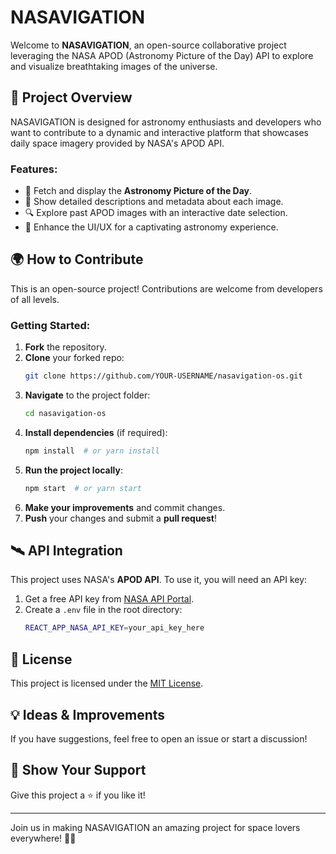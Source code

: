 # NASAVIGATION

Welcome to **NASAVIGATION**, an open-source collaborative project leveraging the NASA APOD (Astronomy Picture of the Day) API to explore and visualize breathtaking images of the universe.

## 🚀 Project Overview

NASAVIGATION is designed for astronomy enthusiasts and developers who want to contribute to a dynamic and interactive platform that showcases daily space imagery provided by NASA's APOD API.

### Features:
- 🌌 Fetch and display the **Astronomy Picture of the Day**.
- 📜 Show detailed descriptions and metadata about each image.
- 🔍 Explore past APOD images with an interactive date selection.
- 🎨 Enhance the UI/UX for a captivating astronomy experience.

## 🌍 How to Contribute
This is an open-source project! Contributions are welcome from developers of all levels.

### Getting Started:
1. **Fork** the repository.
2. **Clone** your forked repo:
   ```sh
   git clone https://github.com/YOUR-USERNAME/nasavigation-os.git
   ```
3. **Navigate** to the project folder:
   ```sh
   cd nasavigation-os
   ```
4. **Install dependencies** (if required):
   ```sh
   npm install  # or yarn install
   ```
5. **Run the project locally**:
   ```sh
   npm start  # or yarn start
   ```
6. **Make your improvements** and commit changes.
7. **Push** your changes and submit a **pull request**!

## 🛰️ API Integration
This project uses NASA's **APOD API**. To use it, you will need an API key:

1. Get a free API key from [NASA API Portal](https://api.nasa.gov/).
2. Create a `.env` file in the root directory:
   ```sh
   REACT_APP_NASA_API_KEY=your_api_key_here
   ```

## 📜 License
This project is licensed under the [MIT License](LICENSE).

## 💡 Ideas & Improvements
If you have suggestions, feel free to open an issue or start a discussion!

## 🌟 Show Your Support
Give this project a ⭐ if you like it!

---

Join us in making NASAVIGATION an amazing project for space lovers everywhere! 🚀🌌

